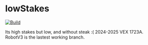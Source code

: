 # lowStakes
[![Build](https://github.com/Bluestorm-Robotics/lowStakes/actions/workflows/c-cpp.yml/badge.svg?event=push)](https://github.com/Bluestorm-Robotics/lowStakes/actions/workflows/c-cpp.yml)

Its high stakes but low, and without steak :(
2024-2025 VEX 1723A.
RobotV3 is the lastest working branch.

